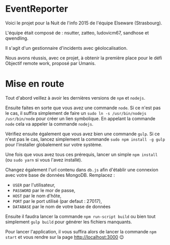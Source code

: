 # EventReporter

Voici le projet pour la Nuit de l'info 2015 de l'équipe Elseware (Strasbourg).

L'équipe était composé de : nsutter, zatteo, ludovicm67, sandhose et qwendling.

Il s'agit d'un gestionnaire d'incidents avec géolocalisation.

Nous avons réussis, avec ce projet, à obtenir la première place pour le défi Objectif remote work, proposé par Umanis.


# Mise en route

Tout d'abord veillez à avoir les dernières versions de `npm` et `nodejs`.

Ensuite faites en sorte que vous avez une commande `node`. Si ce n'est pas le cas, il suffira simplement de faire un `sudo ln -s /usr/bin/nodejs /usr/bin/node` pour créer un lien symbolique. En appelant la commande `node` cela va appeler la commande `nodejs`.

Vérifiez ensuite également que vous avez bien une commande `gulp`. Si ce n'est pas le cas, lancez simplement la commande `sudo npm install -g gulp` pour l'installer globalement sur votre système.

Une fois que vous avez tous ces prérequis, lancer un simple `npm install` (ou `sudo yarn` si vous l'avez installé).

Changez également l'url contenu dans `db.js` afin d'établir une connexion avec votre base de données MongoDB. Remplacez :
 * `USER` par l'utilisateur,
 * `PASSWORD` par le mor de passe,
 * `HOST` par le nom d'hôte,
 * `PORT` par le port utilisé (par defaut : 27017),
 * `DATABASE` par le nom de votre base de données

Ensuite il faudra lancer la commande `npm run-script build` ou bien tout simplement `gulp build` pour générer les fichiers manquants.

Pour lancer l'application, il vous suffira alors de lancer la commande `npm start` et vous rendre sur la page [http://localhost:3000](http://localhost:3000) :wink:


